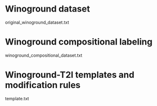# Winoground dataset
original_winoground_dataset.txt


# Winoground compositional labeling
winoground_compositional_dataset.txt


# Winoground-T2I templates and modification rules
template.txt
